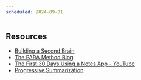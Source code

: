 ```yaml
---
scheduled: 2024-09-01
---
```

## Resources

- [Building a Second Brain](https://www.buildingasecondbrain.com/)
- [The PARA Method Blog](https://fortelabs.com/blog/para/)
- [The First 30 Days Using a Notes App - YouTube](https://www.youtube.com/watch?v=tOS53fSDqVw)
- [Progressive Summarization](https://fortelabs.com/blog/progressive-summarization-a-practical-technique-for-designing-discoverable-notes/)
